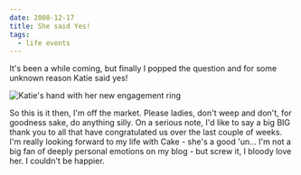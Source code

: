 ```yaml
---
date: 2008-12-17
title: She said Yes!
tags:
  - life events
---
```

It's been a while coming, but finally I popped the question and for some unknown reason Katie said yes!

![Katie's hand with her new engagement ring](3116966434_4a4ca594ac_o.jpg)

So this is it then, I'm off the market. Please ladies, don't weep and don't, for goodness sake, do anything silly. On a serious note, I'd like to say a big BIG thank you to all that have congratulated us over the last couple of weeks. I'm really looking forward to my life with Cake - she's a good 'un... I'm not a big fan of deeply personal emotions on my blog - but screw it, I bloody love her. I couldn't be happier.